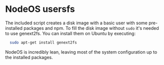 # NodeOS usersfs

The included script creates a disk image with a basic user with some
pre-installed packages and npm. To fill the disk image without ```sudo``` it's
needed to use genext2fs. You can install them on Ubuntu by executing:

```sh
  sudo apt-get install genext2fs
```

NodeOS is incredibly lean, leaving most of the system configuration up to the installed packages.
